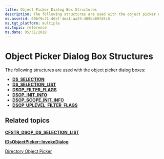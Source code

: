 ```yaml
---
title: Object Picker Dialog Box Structures
description: The following structures are used with the object picker dialog boxes.
ms.assetid: 69bf9c21-46ef-4ea1-aa29-d05ba69fd5c8
ms.tgt_platform: multiple
ms.topic: reference
ms.date: 05/31/2018
---
```


# Object Picker Dialog Box Structures

The following structures are used with the object picker dialog boxes:

-   [**DS\_SELECTION**](/windows/desktop/api/Objsel/ns-objsel-ds_selection)
-   [**DS\_SELECTION\_LIST**](/windows/desktop/api/Objsel/ns-objsel-ds_selection_list)
-   [**DSOP\_FILTER\_FLAGS**](/windows/desktop/api/Objsel/ns-objsel-dsop_filter_flags)
-   [**DSOP\_INIT\_INFO**](/windows/desktop/api/Objsel/ns-objsel-dsop_init_info)
-   [**DSOP\_SCOPE\_INIT\_INFO**](/windows/desktop/api/Objsel/ns-objsel-dsop_scope_init_info)
-   [**DSOP\_UPLEVEL\_FILTER\_FLAGS**](/windows/desktop/api/Objsel/ns-objsel-dsop_uplevel_filter_flags)

## Related topics

<dl> <dt>

[**CFSTR\_DSOP\_DS\_SELECTION\_LIST**](cfstr-dsop-ds-selection-list.md)
</dt> <dt>

[**IDsObjectPicker::InvokeDialog**](/windows/desktop/api/Objsel/nf-objsel-idsobjectpicker-invokedialog)
</dt> <dt>

[Directory Object Picker](directory-object-picker.md)
</dt> </dl>

 

 




